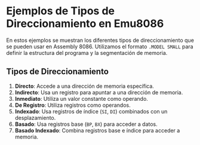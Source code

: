 # Ejemplos de Tipos de Direccionamiento en Emu8086

En estos ejemplos se muestran los diferentes tipos de direccionamiento que se pueden usar en Assembly 8086. Utilizamos el formato `.MODEL SMALL` para definir la estructura del programa y la segmentación de memoria.

## Tipos de Direccionamiento

1. **Directo**: Accede a una dirección de memoria específica.
2. **Indirecto**: Usa un registro para apuntar a una dirección de memoria.
3. **Inmediato**: Utiliza un valor constante como operando.
4. **De Registro**: Utiliza registros como operandos.
5. **Indexado**: Usa registros de índice (`SI`, `DI`) combinados con un desplazamiento.
6. **Basado**: Usa registros base (`BP`, `BX`) para acceder a datos.
7. **Basado Indexado**: Combina registros base e índice para acceder a memoria.
